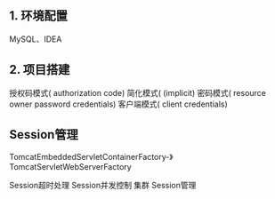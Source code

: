 ## 1. 环境配置

MySQL、IDEA

## 2. 项目搭建







授权码模式( authorization code)
简化模式( (implicit)
密码模式( resource owner password credentials)
客户端模式( client credentials)





## Session管理

TomcatEmbeddedServletContainerFactory-》TomcatServletWebServerFactory

Session超时处理
Session并发控制
集群 Session管理